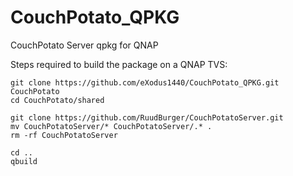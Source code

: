 # CouchPotato_QPKG
CouchPotato Server qpkg for QNAP

Steps required to build the package on a QNAP TVS:

    git clone https://github.com/eXodus1440/CouchPotato_QPKG.git CouchPotato
    cd CouchPotato/shared

    git clone https://github.com/RuudBurger/CouchPotatoServer.git 
    mv CouchPotatoServer/* CouchPotatoServer/.* .
    rm -rf CouchPotatoServer

    cd ..
    qbuild
